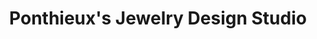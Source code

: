 ---
title: "Ponthieux's Jewelry Design Studio"
url: /greenville/ponthieuxs-jewelry-design-studio/
shop: jewelry
---